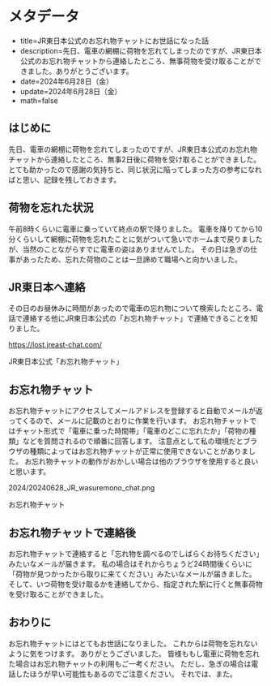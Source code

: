 # メタデータ
- title=JR東日本公式のお忘れ物チャットにお世話になった話
- description=先日、電車の網棚に荷物を忘れてしまったのですが、JR東日本公式のお忘れ物チャットから連絡したところ、無事荷物を受け取ることができました。ありがとうございます。
- date=2024年6月28日（金）
- update=2024年6月28日（金）
- math=false

## はじめに
先日、電車の網棚に荷物を忘れてしまったのですが、JR東日本公式のお忘れ物チャットから連絡したところ、無事2日後に荷物を受け取ることができました。
とても助かったので感謝の気持ちと、同じ状況に陥ってしまった方の参考になればと思い、記録を残しておきます。

## 荷物を忘れた状況
午前8時くらいに電車に乗っていて終点の駅で降りました。
電車を降りてから10分くらいして網棚に荷物を忘れたことに気がついて急いでホームまで戻りましたが、当然のことながらすでに電車の姿はありませんでした。
その日は急ぎの仕事があったため、忘れた荷物のことは一旦諦めて職場へと向かいました。

## JR東日本へ連絡
その日のお昼休みに時間があったので電車の忘れ物について検索したところ、電話で連絡する他にJR東日本公式の「お忘れ物チャット」で連絡できることを知りました。

https://lost.jreast-chat.com/

JR東日本公式「お忘れ物チャット」

## お忘れ物チャット
お忘れ物チャットにアクセスしてメールアドレスを登録すると自動でメールが返ってくるので、メールに記載のとおりに作業を行います。
お忘れ物チャットではチャット形式で「電車に乗った時間帯」「電車のどこに忘れたか」「荷物の種類」などを質問されるので順番に回答します。
注意点として私の環境だとブラウザの種類によってはお忘れ物チャットが正常に使用できないことがありました。
お忘れ物チャットの動作がおかしい場合は他のブラウザを使用すると良いと思います。

2024/20240628_JR_wasuremono_chat.png

お忘れ物チャット

## お忘れ物チャットで連絡後
お忘れ物チャットで連絡すると「忘れ物を調べるのでしばらくお待ちください」みたいなメールが届きます。
私の場合はそれからちょうど24時間後くらいに「荷物が見つかったから取りに来てください」みたいなメールが届きました。
そして、いつ荷物を受け取るかを連絡してから、指定された駅に行くと無事荷物を受け取ることができました。

## おわりに
お忘れ物チャットにはとてもお世話になりました。
これからは荷物を忘れないように気をつけます。
ありがとうございました。
皆様ももし電車に荷物を忘れた場合はお忘れ物チャットの利用もご一考ください。
ただし、急ぎの場合は電話したほうが早い可能性もあるのでご注意ください。
それでは、また。
